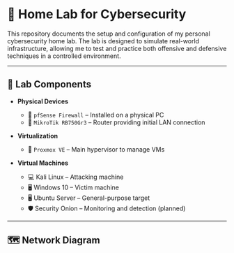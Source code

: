 
# 🧪 Home Lab for Cybersecurity

This repository documents the setup and configuration of my personal cybersecurity home lab. The lab is designed to simulate real-world infrastructure, allowing me to test and practice both offensive and defensive techniques in a controlled environment.

---

## 🔧 Lab Components

- **Physical Devices**
  - 🔹 `pfSense Firewall` – Installed on a physical PC
  - 🔹 `MikroTik RB750Gr3` – Router providing initial LAN connection

- **Virtualization**
  - 🔹 `Proxmox VE` – Main hypervisor to manage VMs

- **Virtual Machines**
  - 💻 Kali Linux – Attacking machine
  - 🖥️ Windows 10 – Victim machine
  - 🖥️ Ubuntu Server – General-purpose target
  - 🛡️ Security Onion – Monitoring and detection (planned)

---

## 🗺️ Network Diagram


